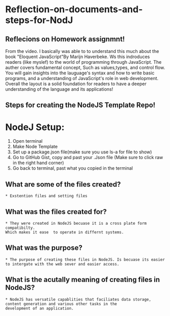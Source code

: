 # Reflection-on-documents-and-steps-for-NodJ

## Reflecions on Homework assignmnt!

From the video. I basically was able to to understand this much about the book "Eloquent JavaScript"By Marijn Haverbeke.
Ws this indroduces readers (like myslef) to the world of programming through JavaScript. The auther covers fundamental concept,
Such as values,types, and control flow. You will gain insights into the lauguage's syntax and how to write basic programs,
and a understanding of JavaScript's role in web development. Overall the layout is a solid foundation for readers to have 
a deeper understanding of the language and its applications!




## Steps for creating the NodeJS Template Repo!

# NodeJ Setup:
  1. Open terminal
  2. Make Node Template
  3. Set up a package.json file(make sure you use ls-a for file to show)
  4. Go to GitHub Gist, copy and past your .Json file (Make sure to click raw in the right hand corner)
  5. Go back to terminal, past what you copied in the terminal

## What are some of the files created?
    * Exstention files and setting files

## What was the files created for?
    * They were created in NodeJS becuase it is a cross plate form compatibilty.
    Which makes it ease  to operate in differnt systems. 

## What was the purpose?
    * The purpose of creating these files in NodeJS. Is becuase its easier to intergate with the web sever and easier access.

## What is the acutally meaning of creating files in NodeJS?
    * NodeJS has versatile capablities that faciliates data storage, content generation and various other tasks in the 
    development of an application. 
